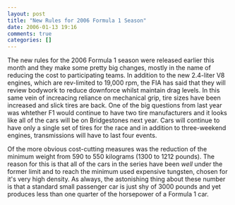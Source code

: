 ```yaml
---
layout: post
title: "New Rules for 2006 Formula 1 Season"
date: 2006-01-13 19:16
comments: true
categories: []
---
```

The new rules for the 2006 Formula 1 season were released earlier this month and they make some pretty big changes, mostly in the name of reducing the cost to participating teams.  In addition to the new 2.4-liter V8 engines, which are rev-limited to 19,000 rpm, the FIA has said that they will review bodywork to reduce downforce whilst maintain drag levels.  In this same vein of increacing reliance on mechanical grip, tire sizes have been increased and slick tires are back.  One of the big questions from last year was whtether F1 would continue to have two tire manufacturers and it looks like all of the cars will be on Bridgestones next year.  Cars will continue to have only a single set of tires for the race and in addition to three-weekend engines, transmissions will have to last four events.

Of the more obvious cost-cutting measures was the reduction of the minimum weight from 590 to 550 kilograms (1300 to 1212 pounds).  The reason for this is that all of the cars in the series have been *well* under the former limit and to reach the minimum used expensive tungsten, chosen for it's very high density.  As always, the astonishing thing about these number is that a standard small passenger car is just shy of 3000 pounds and yet produces less than one quarter of the horsepower of a Formula 1 car.
